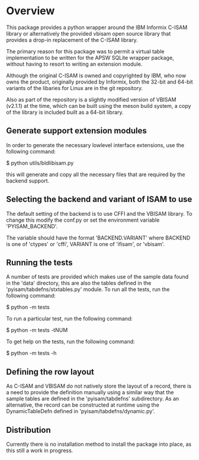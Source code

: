Overview
========
This package provides a python wrapper around the IBM Informix C-ISAM library or
alternatively the provided vbisam open source library that provides a drop-in
replacement of the C-ISAM library.

The primary reason for this package was to permit a virtual table implementation
to be written for the APSW SQLite wrapper package, without having to resort to
writing an extension module.

Although the original C-ISAM is owned and copyrighted by IBM, who now owns the
product, originally provided by Informix, both the 32-bit and 64-bit variants of
the libaries for Linux are in the git repository.

Also as part of the repository is a slightly modified version of VBISAM (v2.1.1)
at the time, which can be built using the meson build system, a copy of the library
is included built as a 64-bit library.

Generate support extension modules
----------------------------------
In order to generate the necessary lowlevel interface extensions, use the following
command:

$ python utils/bldlibisam.py

this will generate and copy all the necessary files that are required by the backend
support.

Selecting the backend and variant of ISAM to use
------------------------------------------------
The default setting of the backend is to use CFFI and the VBISAM library. To change
this modify the conf.py or set the environment variable 'PYISAM_BACKEND'.

The variable should have the format 'BACKEND.VARIANT' where BACKEND is one of
'ctypes' or 'cffi', VARIANT is one of 'ifisam', or 'vbisam'.

Running the tests
-----------------
A number of tests are provided which makes use of the sample data found in the 'data'
directory, this are also the tables defined in the 'pyisam/tabdefns/stxtables.py' module.
To run all the tests, run the following command:

$ python -m tests

To run a particular test, run the following command:

$ python -m tests -tNUM

To get help on the tests, run the following command:

$ python -m tests -h

Defining the row layout
-----------------------
As C-ISAM and VBISAM do not natively store the layout of a record, there is a need to
provide the definition manually using a similar way that the sample tables are defined
in the 'pyisam/tabdefns' subdirectory. As an alternative, the record can be constructed
at runtime using the DynamicTableDefn defined in 'pyisam/tabdefns/dynamic.py'.

Distribution
------------
Currently there is no installation method to install the package into place, as this still
a work in progress.
